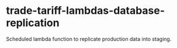 # trade-tariff-lambdas-database-replication
Scheduled lambda function to replicate production data into staging.
